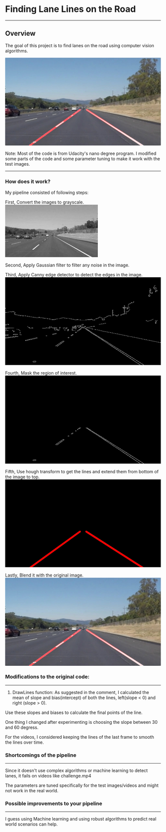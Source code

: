 # **Finding Lane Lines on the Road** 
---

**Overview**
---
The goal of this project is to find lanes on the road using computer vision algorithms.

![alt text][image2]

Note: Most of the code is from Udacity's nano degree program.
I modified some parts of the code and some parameter tuning to make it work with the test images.

[//]: # (Image References)

[image1]: ./examples/grayscale.jpg "Grayscale"
[image2]: ./examples/laneLines_thirdPass.jpg
[image3]: ./examples/canny.jpg
[image4]: ./examples/masked_image.jpg
[image5]: ./examples/hough.jpg
---

### How does it work?

My pipeline consisted of following steps: 

First, Convert the images to grayscale.
![alt text][image1]

Second, Apply Gaussian filter to filter any noise in the image.

Third, Apply Canny edge detector to detect the edges in the image.
![alt text][image3]

Fourth, Mask the region of interest.
![alt text][image4]

Fifth, Use hough transform to get the lines and extend them from bottom of the image to top.
![alt text][image5]

Lastly, Blend it with the original image.
![alt text][image2]

### Modifications to the original code:
---

1) DrawLines function:
As suggested in the comment, I calculated the mean of slope and bias(intercept) of both the lines, left(slope < 0) and right (slope > 0).

Use these slopes and biases to calculate the final points of the line.

One thing I changed after experimenting is choosing the slope between 30 and 60 degress.

For the videos, I considered keeping the lines of the last frame to smooth the lines over time.


### Shortcomings of the pipeline
---

Since it doesn't use complex algorithms or machine learning to detect lanes, it fails on videos like challenge.mp4

The parameters are tuned specifically for the test images/videos and might not work in the real world.


### Possible improvements to your pipeline
---

I guess using Machine learning and using robust algorithms to predict real world scenarios can help.
